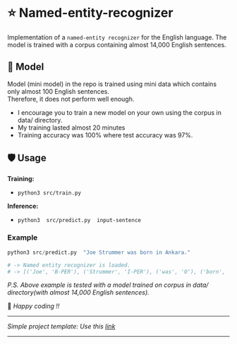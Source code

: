 # :star: Named-entity-recognizer
Implementation of a `named-entity recognizer` for the English language. The model is trained with a corpus containing almost 14,000 English sentences.  
  
## :dart: Model  
Model (mini model) in the repo is trained using mini data which contains only almost 100 English sentences.  
Therefore, it does not perform well enough.  
  
- I encourage you to train a new model on your own using the corpus in data/ directory.  
- My training lasted almost 20 minutes 
- Training accuracy was 100% where test accuracy was 97%.  
  
## :shield: Usage  

**Training:**

- `python3 src/train.py`

**Inference:**
- `python3  src/predict.py  input-sentence`  
  
### Example

```py  
python3 src/predict.py  "Joe Strummer was born in Ankara."  

# -> Named entity recognizer is loaded.  
# -> [('Joe', 'B-PER'), ('Strummer', 'I-PER'), ('was', 'O'), ('born', 'O'), ('in', 'O'), ('Ankara', 'B-LOC'), ('.', 'O')]
```

  
*P.S. Above example is tested with a model trained on corpus in data/ directory(with almost 14,000 English sentences).*   
  
:rocket: _Happy coding !!_

----

_Simple project template: Use this [link](https://towardsdatascience.com/manage-your-data-science-project-structure-in-early-stage-95f91d4d0600)_

----